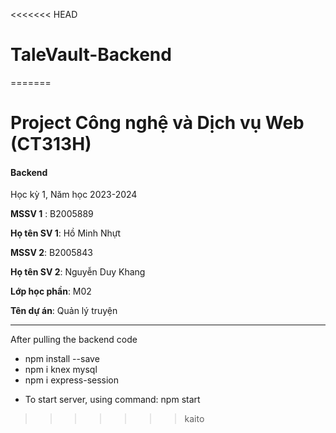 <<<<<<< HEAD
# TaleVault-Backend
=======
# Project Công nghệ và Dịch vụ Web (CT313H)

#### Backend

Học kỳ 1, Năm học 2023-2024

**MSSV 1** : B2005889

**Họ tên SV 1**: Hồ Minh Nhựt

**MSSV 2**: B2005843

**Họ tên SV 2**: Nguyễn Duy Khang

**Lớp học phần**: M02

**Tên dự án**: Quản lý truyện

---

After pulling the backend code

- npm install --save
- npm i knex mysql
- npm i express-session

* To start server, using command: npm start
>>>>>>> kaito
